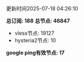 更新时间2025-07-18 04:26:10

**总订阅: 188**
**总节点: 46847**
- vless节点: 19127
- hysteria2节点: 10

**google ping有效节点: 17**
